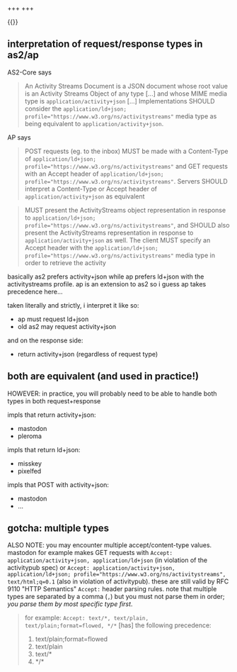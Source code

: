 +++
+++

{{<toc>}}

## interpretation of request/response types in as2/ap

AS2-Core says

> An Activity Streams Document is a JSON document whose root value is an Activity Streams Object of any type [...] and whose MIME media type is `application/activity+json` [...] Implementations SHOULD consider the `application/ld+json; profile="https://www.w3.org/ns/activitystreams"` media type as being equivalent to `application/activity+json`.

AP says

> POST requests (eg. to the inbox) MUST be made with a Content-Type of `application/ld+json; profile="https://www.w3.org/ns/activitystreams"` and GET requests with an Accept header of `application/ld+json; profile="https://www.w3.org/ns/activitystreams"`. Servers SHOULD interpret a Content-Type or Accept header of `application/activity+json` as equivalent

> MUST present the ActivityStreams object representation in response to `application/ld+json; profile="https://www.w3.org/ns/activitystreams"`, and SHOULD also present the ActivityStreams representation in response to `application/activity+json` as well. The client MUST specify an Accept header with the `application/ld+json; profile="https://www.w3.org/ns/activitystreams"` media type in order to retrieve the activity

basically as2 prefers activity+json while ap prefers ld+json with the activitystreams profile. ap is an extension to as2 so i guess ap takes precedence here...

taken literally and strictly, i interpret it like so:

- ap must request ld+json
- old as2 may request activity+json

and on the response side:

- return activity+json (regardless of request type)

## both are equivalent (and used in practice!)

HOWEVER: in practice, you will probably need to be able to handle both types in both request+response

impls that return activity+json:

- mastodon
- pleroma

impls that return ld+json:

- misskey
- pixelfed

impls that POST with activity+json:

- mastodon
- ...

## gotcha: multiple types

ALSO NOTE: you may encounter multiple accept/content-type values. mastodon for example makes GET requests with `Accept: application/activity+json, application/ld+json` (in violation of the activitypub spec) or `Accept: application/activity+json, application/ld+json; profile="https://www.w3.org/ns/activitystreams", text/html;q=0.1` (also in violation of activitypub). these are still valid by RFC 9110 "HTTP Semantics" `Accept:` header parsing rules. note that multiple types are separated by a comma (`,`) but you must not parse them in order; *you parse them by most specific type first*.

> for example:
> `Accept: text/*, text/plain, text/plain;format=flowed, */*`
> [has] the following precedence:
> 1. text/plain;format=flowed
> 2. text/plain
> 3. text/*
> 4. \*/\*

